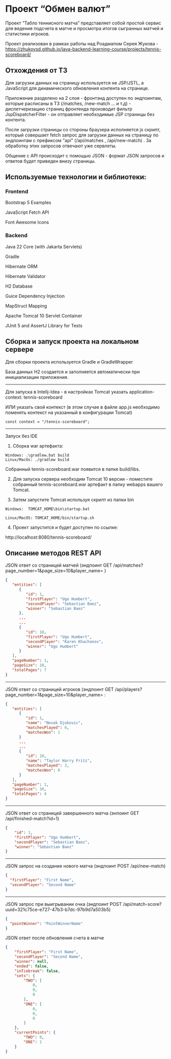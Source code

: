 # Проект “Обмен валют”

Проект “Табло теннисного матча” представляет собой простой сервис для ведения подсчета в матче и просмотра итогов сыгранных матчей и статистики игроков.

Проект реализован в рамках работы над Роадмапом Серея Жукова - https://zhukovsd.github.io/java-backend-learning-course/projects/tennis-scoreboard/

## Отхождения от ТЗ
Для загрузки данных на страницу используется не JSP/JSTL, а JavaScript для динамического обновления контента на странице. 

Приложение разделено на 2 слоя - фронтэнд доступен по эндпоинтам, которые расписаны в ТЗ
(/matches, /new-match ... и т.д)  - диспетчеризацию страниц фронтенда производит фильтр JspDispatcherFilter - он отправляет необходимые JSP страницы без контента.

После загрузки страницы со стороны браузера исполняется js скрипт, который совершает fetch запрос для загрузки данных на страницу по эндпоинтам с префиксом "api"
(/api/matches , /api/new-match) . За обработку этих запросов отвечают уже сервлеты.

Общение с API происходит с помощью JSON - формат JSON запросов и ответов будет приведен внизу страницы.

## Используемые технологии и библиотеки:
### Frontend
Bootstrap 5 Examples

JavaScript Fetch API

Font Awesome Icons

### Backend
Java 22 Core (with Jakarta Servlets)

Gradle

Hibernate ORM

Hibernate Validator

H2 Database

Guice Dependency Injection

MapStruct Mapping

Apache Tomcat 10 Servlet Container

JUnit 5 and AssertJ Library for Tests


## Сборка и запуск проекта на локальном сервере
Для сборки проекта используется Gradle и GradleWrapper

База данных H2 создается и заполняется автоматически при инициализации приложения.

----
Для запуска в Intelij-Idea - в настройках Tomcat указать application-context: tennis-scoreboard

ИЛИ указать свой контекст (в этом случае в файле app.js необходимо поменять контекст на указанный в конфигурации Tomcat)
```
const context = "/tennis-scoreboard";
```

---
Запуск без IDE

1) Сборка war артефакта:
```
Windows: .\gradlew.bat build
Linux/MacOs: ./gradlew build
```
Собранный tennis-scoreboard.war появится в папке build/libs.

2) Для запуска сервера необходим Tomcat 10 версии - поместите собранный
   tennis-scoreboard.war артефакт в папку webapps вашего Tomcat.

3) Затем запустите Tomcat используя скрипт из папки bin
```
Windows:  TOMCAT_HOME\bin\startup.bat

Linux/MacOS: TOMCAT_HOME/bin/startup.sh
```
4) Проект запустится и будет доступен по ссылке:

http://localhost:8080/tennis-scoreboard/



## Описание методов REST API

JSON ответ со страницей матчей (эндпоинт GET /api/matches?page_number=1&page_size=10&player_name= )
```json
{
   "entities": [
      {
         "id": 1,
         "firstPlayer": "Ugo Humbert",
         "secondPlayer": "Sebastian Baez",
         "winner": "Sebastian Baez"
      },
      ...
      ...
      {
         "id": 10,
         "firstPlayer": "Ugo Humbert",
         "secondPlayer": "Karen Khachanov",
         "winner": "Ugo Humbert"
      }
   ],
   "pageNumber": 1,
   "pageSize": 10,
   "totalPages": 7
}
```
---
JSON ответ со страницей игроков (эндпоинт GET /api/players?page_number=1&page_size=10&player_name= :

```json
{
   "entities": [
      {
         "id": 1,
         "name": "Novak Djokovic",
         "matchesPlayed": 6,
         "matchesWon": 1
      }
      ...
      ...
      {
         "id": 10,
         "name": "Taylor Harry Fritz",
         "matchesPlayed": 3,
         "matchesWon": 0
      }
   ],
   "pageNumber": 1,
   "pageSize": 10,
   "totalPages": 4
}
```
---
JSON ответ со страницей завершенного матча (энпоинт GET /api/finished-match?id=1)
```json
{
    "id": 1,
    "firstPlayer": "Ugo Humbert",
    "secondPlayer": "Sebastian Baez",
    "winner": "Sebastian Baez"
}
```
---
JSON запрос на создание нового матча (эндпоинт POST /api/new-match) 
```json
{
  "firstPlayer": "First Name",
  "secondPlayer": "Second Name"
}
```
---
JSON запрос при выигрывании очка (эндпоинт POST /api/match-score?uuid=321c75ce-e727-47b3-b7dc-97b9d7a503b5) 
```json
{
  "pointWinner": "PointWinnerName"
}
```
JSON ответ после обновления счета в матче
```json
{
    "firstPlayer": "First Name",
    "secondPlayer": "Second Name",
    "winner": null,
    "ended": false,
    "inTiebreak": false,
    "sets": {
        "TWO": [
            0,
            0,
            0
        ],
        "ONE": [
            0,
            0,
            0
        ]
    },
    "currentPoints": {
        "TWO": 0,
        "ONE": 1
    }
}
```
